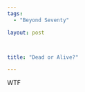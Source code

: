 ```yaml
--- 
tags: 
  - "Beyond Seventy"

layout: post



title: "Dead or Alive?"

---
```

<div id="msgcns!5F971C000415D85F!581" class="bvMsg"><div>WTF</div></div>
